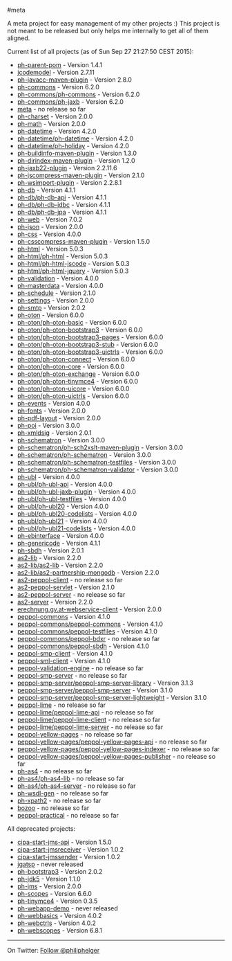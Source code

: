 #meta

A meta project for easy management of my other projects :)
This project is not meant to be released but only helps me internally to get all of them aligned.

Current list of all projects (as of Sun Sep 27 21:27:50 CEST 2015):

 * [ph-parent-pom](https://github.com/phax/ph-parent-pom) - Version 1.4.1
 * [jcodemodel](https://github.com/phax/jcodemodel) - Version 2.7.11
 * [ph-javacc-maven-plugin](https://github.com/phax/ph-javacc-maven-plugin) - Version 2.8.0
 * [ph-commons](https://github.com/phax/ph-commons) - Version 6.2.0
 * [ph-commons/ph-commons](https://github.com/phax/ph-commons) - Version 6.2.0
 * [ph-commons/ph-jaxb](https://github.com/phax/ph-commons) - Version 6.2.0
 * [meta](https://github.com/phax/meta) - no release so far
 * [ph-charset](https://github.com/phax/ph-charset) - Version 2.0.0
 * [ph-math](https://github.com/phax/ph-math) - Version 2.0.0
 * [ph-datetime](https://github.com/phax/ph-datetime) - Version 4.2.0
 * [ph-datetime/ph-datetime](https://github.com/phax/ph-datetime) - Version 4.2.0
 * [ph-datetime/ph-holiday](https://github.com/phax/ph-datetime) - Version 4.2.0
 * [ph-buildinfo-maven-plugin](https://github.com/phax/ph-buildinfo-maven-plugin) - Version 1.3.0
 * [ph-dirindex-maven-plugin](https://github.com/phax/ph-dirindex-maven-plugin) - Version 1.2.0
 * [ph-jaxb22-plugin](https://github.com/phax/ph-jaxb22-plugin) - Version 2.2.11.6
 * [ph-jscompress-maven-plugin](https://github.com/phax/ph-jscompress-maven-plugin) - Version 2.1.0
 * [ph-wsimport-plugin](https://github.com/phax/ph-wsimport-plugin) - Version 2.2.8.1
 * [ph-db](https://github.com/phax/ph-db) - Version 4.1.1
 * [ph-db/ph-db-api](https://github.com/phax/ph-db) - Version 4.1.1
 * [ph-db/ph-db-jdbc](https://github.com/phax/ph-db) - Version 4.1.1
 * [ph-db/ph-db-jpa](https://github.com/phax/ph-db) - Version 4.1.1
 * [ph-web](https://github.com/phax/ph-web) - Version 7.0.2
 * [ph-json](https://github.com/phax/ph-json) - Version 2.0.0
 * [ph-css](https://github.com/phax/ph-css) - Version 4.0.0
 * [ph-csscompress-maven-plugin](https://github.com/phax/ph-csscompress-maven-plugin) - Version 1.5.0
 * [ph-html](https://github.com/phax/ph-html) - Version 5.0.3
 * [ph-html/ph-html](https://github.com/phax/ph-html) - Version 5.0.3
 * [ph-html/ph-html-jscode](https://github.com/phax/ph-html) - Version 5.0.3
 * [ph-html/ph-html-jquery](https://github.com/phax/ph-html) - Version 5.0.3
 * [ph-validation](https://github.com/phax/ph-validation) - Version 4.0.0
 * [ph-masterdata](https://github.com/phax/ph-masterdata) - Version 4.0.0
 * [ph-schedule](https://github.com/phax/ph-schedule) - Version 2.1.0
 * [ph-settings](https://github.com/phax/ph-settings) - Version 2.0.0
 * [ph-smtp](https://github.com/phax/ph-smtp) - Version 2.0.2
 * [ph-oton](https://github.com/phax/ph-oton) - Version 6.0.0
 * [ph-oton/ph-oton-basic](https://github.com/phax/ph-oton) - Version 6.0.0
 * [ph-oton/ph-oton-bootstrap3](https://github.com/phax/ph-oton) - Version 6.0.0
 * [ph-oton/ph-oton-bootstrap3-pages](https://github.com/phax/ph-oton) - Version 6.0.0
 * [ph-oton/ph-oton-bootstrap3-stub](https://github.com/phax/ph-oton) - Version 6.0.0
 * [ph-oton/ph-oton-bootstrap3-uictrls](https://github.com/phax/ph-oton) - Version 6.0.0
 * [ph-oton/ph-oton-connect](https://github.com/phax/ph-oton) - Version 6.0.0
 * [ph-oton/ph-oton-core](https://github.com/phax/ph-oton) - Version 6.0.0
 * [ph-oton/ph-oton-exchange](https://github.com/phax/ph-oton) - Version 6.0.0
 * [ph-oton/ph-oton-tinymce4](https://github.com/phax/ph-oton) - Version 6.0.0
 * [ph-oton/ph-oton-uicore](https://github.com/phax/ph-oton) - Version 6.0.0
 * [ph-oton/ph-oton-uictrls](https://github.com/phax/ph-oton) - Version 6.0.0
 * [ph-events](https://github.com/phax/ph-events) - Version 4.0.0
 * [ph-fonts](https://github.com/phax/ph-fonts) - Version 2.0.0
 * [ph-pdf-layout](https://github.com/phax/ph-pdf-layout) - Version 2.0.0
 * [ph-poi](https://github.com/phax/ph-poi) - Version 3.0.0
 * [ph-xmldsig](https://github.com/phax/ph-xmldsig) - Version 2.0.1
 * [ph-schematron](https://github.com/phax/ph-schematron) - Version 3.0.0
 * [ph-schematron/ph-sch2xslt-maven-plugin](https://github.com/phax/ph-schematron) - Version 3.0.0
 * [ph-schematron/ph-schematron](https://github.com/phax/ph-schematron) - Version 3.0.0
 * [ph-schematron/ph-schematron-testfiles](https://github.com/phax/ph-schematron) - Version 3.0.0
 * [ph-schematron/ph-schematron-validator](https://github.com/phax/ph-schematron) - Version 3.0.0
 * [ph-ubl](https://github.com/phax/ph-ubl) - Version 4.0.0
 * [ph-ubl/ph-ubl-api](https://github.com/phax/ph-ubl) - Version 4.0.0
 * [ph-ubl/ph-ubl-jaxb-plugin](https://github.com/phax/ph-ubl) - Version 4.0.0
 * [ph-ubl/ph-ubl-testfiles](https://github.com/phax/ph-ubl) - Version 4.0.0
 * [ph-ubl/ph-ubl20](https://github.com/phax/ph-ubl) - Version 4.0.0
 * [ph-ubl/ph-ubl20-codelists](https://github.com/phax/ph-ubl) - Version 4.0.0
 * [ph-ubl/ph-ubl21](https://github.com/phax/ph-ubl) - Version 4.0.0
 * [ph-ubl/ph-ubl21-codelists](https://github.com/phax/ph-ubl) - Version 4.0.0
 * [ph-ebinterface](https://github.com/phax/ph-ebinterface) - Version 4.0.0
 * [ph-genericode](https://github.com/phax/ph-genericode) - Version 4.1.1
 * [ph-sbdh](https://github.com/phax/ph-sbdh) - Version 2.0.1
 * [as2-lib](https://github.com/phax/as2-lib) - Version 2.2.0
 * [as2-lib/as2-lib](https://github.com/phax/as2-lib) - Version 2.2.0
 * [as2-lib/as2-partnership-mongodb](https://github.com/phax/as2-lib) - Version 2.2.0
 * [as2-peppol-client](https://github.com/phax/as2-peppol-client) - no release so far
 * [as2-peppol-servlet](https://github.com/phax/as2-peppol-servlet) - Version 2.1.0
 * [as2-peppol-server](https://github.com/phax/as2-peppol-server) - no release so far
 * [as2-server](https://github.com/phax/as2-server) - Version 2.2.0
 * [erechnung.gv.at-webservice-client](https://github.com/phax/erechnung.gv.at-webservice-client) - Version 2.0.0
 * [peppol-commons](https://github.com/phax/peppol-commons) - Version 4.1.0
 * [peppol-commons/peppol-commons](https://github.com/phax/peppol-commons) - Version 4.1.0
 * [peppol-commons/peppol-testfiles](https://github.com/phax/peppol-commons) - Version 4.1.0
 * [peppol-commons/peppol-bdxr](https://github.com/phax/peppol-commons) - no release so far
 * [peppol-commons/peppol-sbdh](https://github.com/phax/peppol-commons) - Version 4.1.0
 * [peppol-smp-client](https://github.com/phax/peppol-smp-client) - Version 4.1.0
 * [peppol-sml-client](https://github.com/phax/peppol-sml-client) - Version 4.1.0
 * [peppol-validation-engine](https://github.com/phax/peppol-validation-engine) - no release so far
 * [peppol-smp-server](https://github.com/phax/peppol-smp-server) - no release so far
 * [peppol-smp-server/peppol-smp-server-library](https://github.com/phax/peppol-smp-server) - Version 3.1.3
 * [peppol-smp-server/peppol-smp-server](https://github.com/phax/peppol-smp-server) - Version 3.1.0
 * [peppol-smp-server/peppol-smp-server-lightweight](https://github.com/phax/peppol-smp-server) - Version 3.1.0
 * [peppol-lime](https://github.com/phax/peppol-lime) - no release so far
 * [peppol-lime/peppol-lime-api](https://github.com/phax/peppol-lime) - no release so far
 * [peppol-lime/peppol-lime-client](https://github.com/phax/peppol-lime) - no release so far
 * [peppol-lime/peppol-lime-server](https://github.com/phax/peppol-lime) - no release so far
 * [peppol-yellow-pages](https://github.com/phax/peppol-yellow-pages) - no release so far
 * [peppol-yellow-pages/peppol-yellow-pages-api](https://github.com/phax/peppol-yellow-pages) - no release so far
 * [peppol-yellow-pages/peppol-yellow-pages-indexer](https://github.com/phax/peppol-yellow-pages) - no release so far
 * [peppol-yellow-pages/peppol-yellow-pages-publisher](https://github.com/phax/peppol-yellow-pages) - no release so far
 * [ph-as4](https://github.com/phax/ph-as4) - no release so far
 * [ph-as4/ph-as4-lib](https://github.com/phax/ph-as4) - no release so far
 * [ph-as4/ph-as4-server](https://github.com/phax/ph-as4) - no release so far
 * [ph-wsdl-gen](https://github.com/phax/ph-wsdl-gen) - no release so far
 * [ph-xpath2](https://github.com/phax/ph-xpath2) - no release so far
 * [bozoo](https://github.com/phax/bozoo) - no release so far
 * [peppol-practical](https://github.com/phax/peppol-practical) - no release so far

All deprecated projects:

 * [cipa-start-jms-api](https://github.com/phax/cipa-start-jms-api) - Version 1.5.0
 * [cipa-start-jmsreceiver](https://github.com/phax/cipa-start-jmsreceiver) - Version 1.0.2
 * [cipa-start-jmssender](https://github.com/phax/cipa-start-jmssender) - Version 1.0.2
 * [jgatsp](https://github.com/phax/jgatsp) - never released
 * [ph-bootstrap3](https://github.com/phax/ph-bootstrap3) - Version 2.0.2
 * [ph-jdk5](https://github.com/phax/ph-jdk5) - Version 1.1.0
 * [ph-jms](https://github.com/phax/ph-jms) - Version 2.0.0
 * [ph-scopes](https://github.com/phax/ph-scopes) - Version 6.6.0
 * [ph-tinymce4](https://github.com/phax/ph-tinymce4) - Version 0.3.5
 * [ph-webapp-demo](https://github.com/phax/ph-webapp-demo) - never released
 * [ph-webbasics](https://github.com/phax/ph-webbasics) - Version 4.0.2
 * [ph-webctrls](https://github.com/phax/ph-webctrls) - Version 4.0.2
 * [ph-webscopes](https://github.com/phax/ph-webscopes) - Version 6.8.1
 
---

On Twitter: <a href="https://twitter.com/philiphelger">Follow @philiphelger</a>
